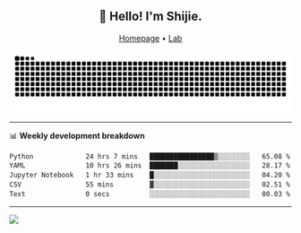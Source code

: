 <h2 align="center">👋 Hello! I'm Shijie.</h2>
<p align="center">
  <a href="https://xu-shi-jie.github.io"> Homepage</a> •
  <a href="https://onoda-lab.jp"> Lab </a>
</p>

![Snake animation](https://github.com/xu-shi-jie/xu-shi-jie/blob/output/github-snake.svg)


-------

📊 **Weekly development breakdown**
<!--START_SECTION:waka-->

```txt
Python             24 hrs 7 mins   ████████████████▒░░░░░░░░   65.08 %
YAML               10 hrs 26 mins  ███████░░░░░░░░░░░░░░░░░░   28.17 %
Jupyter Notebook   1 hr 33 mins    █░░░░░░░░░░░░░░░░░░░░░░░░   04.20 %
CSV                55 mins         ▓░░░░░░░░░░░░░░░░░░░░░░░░   02.51 %
Text               0 secs          ░░░░░░░░░░░░░░░░░░░░░░░░░   00.03 %
```

<!--END_SECTION:waka-->

-------
![](https://komarev.com/ghpvc/?username=xu-shi-jie&style=flat-square&color=blue) 
